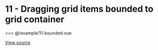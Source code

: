 <script setup>
import Example11Bounded from '@/example/11-bounded.vue'
</script>

# 11 - Dragging grid items bounded to grid container

<ClientOnly>
  <Example11Bounded />
</ClientOnly>

<<< @/example/11-bounded.vue

[View source](https://github.com/merfais/vue-grid-layout-v3/blob/master/website/src/example/11-bounded.vue)

